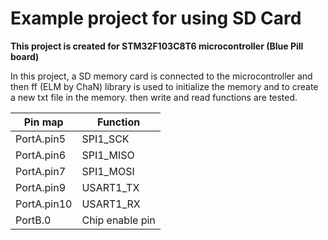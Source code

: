 <h1> Example project for using SD Card </h1>
<b> This project is created for STM32F103C8T6 microcontroller (Blue Pill board) </b>

In this project, a SD memory card is connected to the microcontroller and then ff (ELM by ChaN) library is used 
to initialize the memory and to create a new txt file in the memory. then write and read functions are tested.

| Pin map     | Function    |
| ----------- | ----------- |
| PortA.pin5  | SPI1_SCK  |
| PortA.pin6  | SPI1_MISO |
| PortA.pin7  | SPI1_MOSI |
| PortA.pin9   | USART1_TX    |
| PortA.pin10  | USART1_RX    |
| PortB.0      | Chip enable pin |




